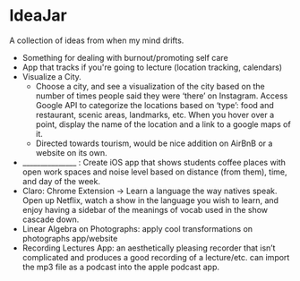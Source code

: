 # IdeaJar
A collection of ideas from when my mind drifts.


- Something for dealing with burnout/promoting self care
- App that tracks if you're going to lecture (location tracking, calendars)
- Visualize a City.
  - Choose a city, and see a visualization of the city based on the number of times people said they were ‘there’ on Instagram. Access Google API to categorize the locations based on ‘type’: food and restaurant, scenic areas, landmarks, etc. When you hover over a point, display the name of the location and a link to a google maps of it.
  - Directed towards tourism, would be nice addition on AirBnB or a website on its own.
- _______________ : Create iOS app that shows students coffee places with open work spaces and noise level based on distance (from them), time, and day of the week. 
- Claro: Chrome Extension -> Learn a language the way natives speak. Open up Netflix, watch a show in the language you wish to learn, and enjoy having a sidebar of the meanings of vocab used in the show cascade down. 
- Linear Algebra on Photographs: apply cool transformations on photographs app/website
- Recording Lectures App: an aesthetically pleasing recorder that isn’t complicated and produces a good recording of a lecture/etc. can import the mp3 file as a podcast into the apple podcast app.

